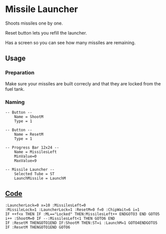 # Missile Launcher

Shoots missiles one by one.

Reset button lets you refill the launcher.

Has a screen so you can see how many missiles are remaining.

## Usage
### Preparation

Make sure your missiles are built correcly and that they are locked from the fuel tank.

### Naming
```
-- Button --
    Name = ShootM
    Type = 1
```
```
-- Button --
    Name = ResetM
    Type = 1
```
```
-- Progress Bar 12x24 --
    Name = MissilesLeft
    MinValue=0
    MaxValue=9
```
```
-- Missile Launcher --
    Selected Tube = ST
    LaunchMissile = LaunchM
```

## [Code](src/MissileLauncher.yolol/)
<!--MARKDOWN-AUTO-DOCS:START (CODE:src=./src/MissileLauncher.yolol) -->
<!-- The below code snippet is automatically added from ./src/MissileLauncher.yolol -->
```yolol
:LauncherLock=0 x=10 :MissilesLeft=0
:MissileLock=1 :LauncherLock=1 :ResetM=0 f=0 :ChipWait=6 i=1
IF ++f<x THEN IF :ML=="Locked" THEN:MissilesLeft++ ENDGOTO3 END GOTO5
i++ :ShootM=0 IF --:MissilesLeft<1 THEN GOTO6 END
IF :ResetM THENGOTO1END IF:ShootM THEN:ST=i :LaunchM=1 GOTO4ENDGOTO5
IF :ResetM THENGOTO1END GOTO6
```
<!--MARKDOWN-AUTO-DOCS:END-->